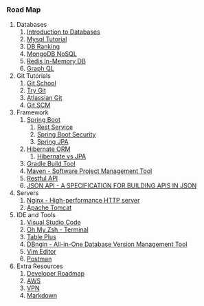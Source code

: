 ### Road Map

1. Databases
   1. [Introduction to Databases
](https://lagunita.stanford.edu/courses/Engineering/db/2014_1/course/)
   1. [Mysql Tutorial](https://dev.mysql.com/doc/refman/8.0/en/tutorial.html)
   2. [DB Ranking](https://db-engines.com/en/ranking)
   3. [MongoDB NoSQL](https://www.mongodb.com/)
   4. [Redis In-Memory DB](https://redis.io/)
   5. [Graph QL](https://graphql.org/)
1. Git Tutorials
   1. [Git School](http://git-school.github.io/visualizing-git/)
   2. [Try Git](https://try.github.io/)
   3. [Atlassian Git](https://www.atlassian.com/git/tutorials)
   4. [Git SCM](https://git-scm.com/docs/gittutorial)
2. Framework
   1. [Spring Boot](https://spring.io/guides/gs/spring-boot/)
      1. [Rest Service](https://spring.io/guides/gs/rest-service/)
      2. [Spring Boot Security](https://spring.io/guides/topicals/spring-security-architecture)
      3. [Spring JPA](https://spring.io/guides/gs/accessing-data-rest/)
   2. [Hibernate ORM](https://hibernate.org/orm/)
      1. [Hibernate vs JPA](https://dzone.com/articles/what-is-the-difference-between-hibernate-and-sprin-1)
   3. [Gradle Build Tool](https://gradle.org/)
   4. [Maven - Software Project Management Tool](https://maven.apache.org/)
   5. [Restful API](https://restfulapi.net/)
   6. [JSON API - A SPECIFICATION FOR BUILDING APIS IN JSON](https://jsonapi.org)
3. Servers
   1. [Nginx - High-performance HTTP server](https://www.nginx.com/)
   2. [Apache Tomcat](https://tomcat.apache.org/)
4. IDE and Tools
   1. [Visual Studio Code](https://code.visualstudio.com/)
   2. [Oh My Zsh - Terminal](https://ohmyz.sh/)
   3. [Table Plus](https://tableplus.com/)
   4. [DBngin - All-in-One Database Version Management Tool](https://dbngin.com/)
   5. [Vim Editor](https://www.vim.org/)
   6. [Postman](https://www.getpostman.com/)
5. Extra Resources
   1. [Developer Roadmap](https://github.com/kamranahmedse/developer-roadmap)
   2. [AWS](https://aws.amazon.com/)
   3. [VPN](https://protonvpn.com/)
   4. [Markdown](https://www.markdownguide.org)
